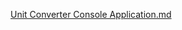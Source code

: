 [Unit Converter Console Application.md](https://github.com/user-attachments/files/17691936/Unit.Converter.Console.Application.md)
